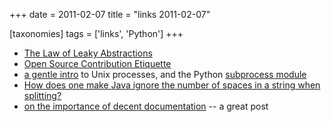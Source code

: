 +++
date = 2011-02-07
title = "links 2011-02-07"

[taxonomies]
tags = ['links', 'Python']
+++

-   [The Law of Leaky Abstractions]
-   [Open Source Contribution Etiquette]
-   [a gentle intro] to Unix processes, and the Python [subprocess
    module]
-   [How does one make Java ignore the number of spaces in a string when
    splitting?]
-   [on the importance of decent documentation] -- a great post

  [The Law of Leaky Abstractions]: http://www.joelonsoftware.com/articles/LeakyAbstractions.html
  [Open Source Contribution Etiquette]: http://tirania.org/blog/archive/2010/Dec-31.html
  [a gentle intro]: http://jimmyg.org/blog/2009/working-with-python-subprocess.html
  [subprocess module]: http://docs.python.org/library/subprocess
  [How does one make Java ignore the number of spaces in a string when
  splitting?]: http://stackoverflow.com/q/4861803/321731
  [on the importance of decent documentation]: http://lukeplant.me.uk/blog/posts/docs-or-it-doesnt-exist/

